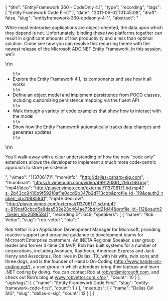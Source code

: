 {
  "title": "EntityFramework 360 - CodeOnly 4.1",
  "type": "recording",
  "tags": [
    "Entity Framework Code First"
  ],
  "date": "2011-06-02T01:45:08",
  "draft": false,
  "slug": "entityframework-360-codeonly-4-1",
  "abstract": "<p>While most enterprise applications are object-oriented, the data upon which they depend is not. Unfortunately, binding these two platforms together can result in significant amounts of lost productivity and a less than optimal solution. Come see how you can resolve this recurring theme with the newest release of the Microsoft ADO.NET Entity Framework. In this session, we&rsquo;ll</p>\r\n<ul>\r\n<li>Explore the Entity Framework 4.1, its components and see how it all works</li>\r\n<li>Define an object model and implement persistence from POCO classes, including customizing persistence mapping via the fluent API</li>\r\n<li>Walk through a variety of code examples that show how to interact with the model</li>\r\n<li>Show how the Entity Framework automatically tracks data changes and generates updates</li>\r\n</ul>\r\n<p>You&rsquo;ll walk-away with a clear understanding of how the new \"code only\" extensions allows the developer to implement a much more code-centric approach to store persistence</p>",
  "vimeo": "113706171",
  "moreinfo": "http://dallas-csharp-sig.com",
  "thumbnail": "https://i.vimeocdn.com/video/499120891_295x166.jpg",
  "mp4Video": "http://player.vimeo.com/external/113706171.hd.mp4?s=2b43cc9410b9f592f8af1e0ccd9b347b2d713cbb&profile_id=119&oauth2_token_id=20985841",
  "mp4VideoLow": "http://player.vimeo.com/external/113706171.sd.mp4?s=819caf0cbcd5a8daa532e23c464ae73bd4d21d44&profile_id=112&oauth2_token_id=20985841",
  "recordingID": 649,
  "speakers": [
    {
      "name": "Rob Vettor",
      "slug": "rob-vettor",
      "bio": "<p>Rob Vettor is an Application Development Manager for Microsoft, providing reactive support and proactive guidance to development teams for Microsoft Enterprise customers. An INETA Regional Speaker, user group leader and former 3-time C# MVP, Rob has built systems for a number of corporations, including Avanade, Raytheon, American Express and Jack Henry and Associates. Rob lives in Dallas, TX, with his wife, twin sons and three dogs, and is the founder of Hands-On-Coding (http://www.hands-on-coding.net/), a user group in which attendees bring their laptops and learn .NET coding by doing. You can contact Rob at robvet@microsoft.com, and check out Rob’s blog at www.robvettor.com.</p>",
      "count": 10
    }
  ],
  "ugtvtags": [
    {
      "name": "Entity Framework Code First",
      "slug": "entity-framework-code-first",
      "count": 1
    }
  ],
  "meetups": [
    {
      "name": "Dallas C# SIG",
      "slug": "dallas-c-sig",
      "count": 12
    }
  ]
}
